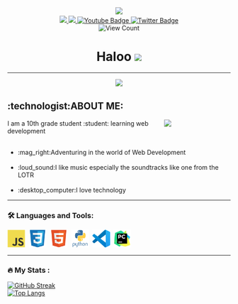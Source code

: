 <div id="header" align="center">
  <img src="https://media.giphy.com/media/Qo2dupDib32rkTY4hX/giphy.gif" width="500"/>
</div>

<div id="badges" align="center">
  <a href="https://www.instagram.com/iamjerald55/">
    <img src="https://img.shields.io/badge/Instagram-E4405F?style=for-the-badge&logo=instagram&logoColor=white">
  </a>
  <a href="https://www.facebook.com/simn.ghst.rily.141">
<img src="https://img.shields.io/badge/Facebook-1877F2?style=for-the-badge&logo=facebook&logoColor=white">
  </a>
  <a href="https://www.youtube.com/channel/UCLjbz-Q1o1T-bHv5iupszDQ">
    <img src="https://img.shields.io/badge/YouTube-red?style=for-the-badge&logo=youtube&logoColor=white" alt="Youtube Badge"/>
  </a>
  <a href="https://twitter.com/JeraldPascual55">
  <img src="https://img.shields.io/badge/Twitter-blue?style=for-the-badge&logo=twitter&logoColor=white" alt="Twitter Badge"/>
  </a>
 <br>
  <img src="https://komarev.com/ghpvc/?username=Jerald-Pascual-15&style=flat-square&color=blue" alt="View Count"/>
  </div>
  <h1 align="center">
  Haloo
  <img src="https://media.giphy.com/media/ujrj9aoOdNvXO/giphy.gif" width="50px"/>
</h1>
  <hr>
  
<div align="center">
  <img src="https://i.pinimg.com/originals/cd/bc/65/cdbc65a84eb1fe90874840a961d3c0ca.gif" width="850"/>
</div>

<div id="about me">
  <h2>:technologist:ABOUT ME:</h2>
  <img src="https://media.giphy.com/media/HwBlFQZFcAoUcPHZdX/giphy.gif" align="right" width="150">
  I am a 10th grade student :student: learning web development
  <br>
  <br>
  <ul>
    <li>:mag_right:Adventuring in the world of Web Development</li>
    <br>
    <li>:loud_sound:I like music especially the soundtracks like one from the LOTR</li>
        <br>
    <li>:desktop_computer:I love technology</li>
  </ul>
  </div>
  
  ---
  
  ### :hammer_and_wrench: Languages and Tools:
  <div id="languages and tools">
  <img src="https://github.com/devicons/devicon/blob/master/icons/javascript/javascript-original.svg" title="JavaScript" alt="JavaScript" width="40" height="40"/>&nbsp;
   <img src="https://github.com/devicons/devicon/blob/master/icons/css3/css3-original.svg"  title="CSS3" alt="CSS" width="40" height="40"/>&nbsp;
  <img src="https://github.com/devicons/devicon/blob/master/icons/html5/html5-original.svg" title="HTML5" alt="HTML" width="40" height="40"/>&nbsp;
  <img src="https://github.com/devicons/devicon/blob/master/icons/python/python-original-wordmark.svg" title="python" alt="python" width="40">&nbsp;
    <img src="https://github.com/devicons/devicon/blob/master/icons/vscode/vscode-original.svg" title="vscode" alt="vscode" width="40">&nbsp; 
  <img src="https://github.com/devicons/devicon/blob/master/icons/pycharm/pycharm-original.svg" title="pycharm" alt="pycharm" width="40">&nbsp;
</div>

---
### :fire: My Stats :
[![GitHub Streak](http://github-readme-streak-stats.herokuapp.com?user=JeraldPascual15&theme=blue-green&hide_border=true)](https://git.io/streak-stats)
<br>
[![Top Langs](https://github-readme-stats.vercel.app/api/top-langs/?username=JeraldPascual15&layout=compact&theme=vision-friendly-dark)](https://github.com/anuraghazra/github-readme-stats)
